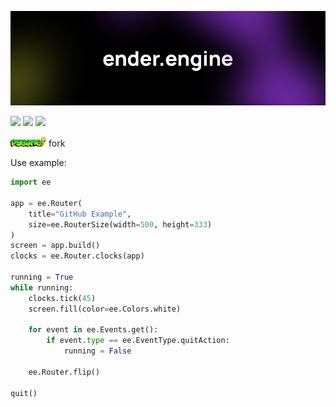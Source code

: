 ![ender.engine](static/banner.png)
<p>
    <img src="https://img.shields.io/badge/powered_by-pygame-green">
    <img src="https://img.shields.io/badge/python-3-yellow">
    <img src="https://img.shields.io/badge/status-indev-lightgray">
</p>

<a href="https://github.com/pygame/pygame/"><img src="https://raw.githubusercontent.com/pygame/pygame/main/docs/reST/_static/pygame_logo.svg" alt="pygame" height=16></a> fork

Use example:
```py
import ee

app = ee.Router(
    title="GitHub Example",
    size=ee.RouterSize(width=500, height=333)
)
screen = app.build()
clocks = ee.Router.clocks(app)

running = True
while running:
    clocks.tick(45)
    screen.fill(color=ee.Colors.white)

    for event in ee.Events.get():
        if event.type == ee.EventType.quitAction:
            running = False

    ee.Router.flip()

quit()
```
